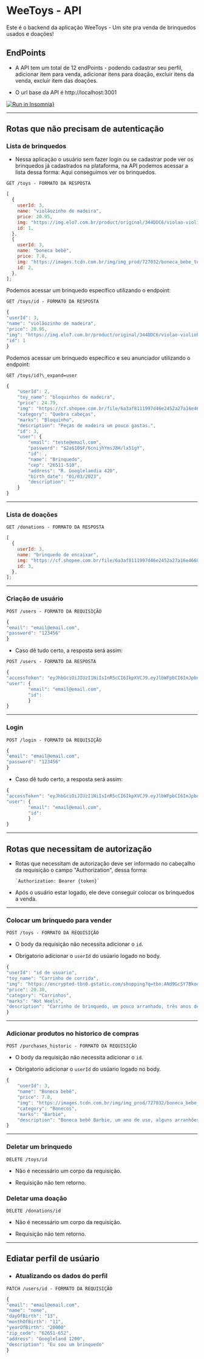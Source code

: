 # WeeToys - API

Este é o backend da aplicação WeeToys - Um site pra venda de brinquedos usados e doações!

## EndPoints

- A API tem um total de 12 endPoints - podendo cadastrar seu perfil, adicionar item para venda, adicionar itens para doação, excluir itens da venda,
  excluir item das doações.

- O url base da API é http://localhost:3001

[![Run in Insomnia}](https://insomnia.rest/images/run.svg)](https://insomnia.rest/run/?label=WeeToys%20Fake%20API&uri=https%3A%2F%2Fraw.githubusercontent.com%2FDiegoAndreLeffa%2Finsomnia-Fake-API-WeeToys%2Fmain%2FexportInsomniaWeeToys.json)

---

## Rotas que não precisam de autenticação

### Lista de brinquedos

- Nessa aplicação o usuário sem fazer login ou se cadastrar pode ver os brinquedos já cadastrados na plataforma, na API podemos acessar a lista dessa forma: Aqui conseguimos ver os brinquedos.

`GET /toys - FORMATO DA RESPOSTA`

```javascript
[
  {
    userId: 3,
    name: "violãozinho de madeira",
    price: 20.95,
    img: "https://img.elo7.com.br/product/original/344DDC6/violao-violinha-infantil-brinquedo-musical-viola-infantil.jpg",
    id: 1,
  },
  {
    userId: 3,
    name: "boneca bebê",
    price: 7.8,
    img: "https://images.tcdn.com.br/img/img_prod/727032/boneca_bebe_te_quero_949_1_2bb5a0f480a692aa4b6702e1bcb5f18f.jpg",
    id: 2,
  },
];
```

Podemos acessar um brinquedo específico utilizando o endpoint:

`GET /toys/id - FORMATO DA RESPOSTA`

```javascript
{
"userId": 3,
"name": "violãozinho de madeira",
"price": 20.95,
"img": "https://img.elo7.com.br/product/original/344DDC6/violao-violinha-infantil-brinquedo-musical-viola-infantil.jpg",
"id": 1
}
```

Podemos acessar um brinquedo específico e seu anunciador utilizando o endpoint:

`GET /toys/id?\_expand=user`

```javascript
{
	"userId": 2,
	"toy_name": "bloquinhos de madeira",
	"price": 24.79,
	"img": "https://cf.shopee.com.br/file/6a3af8111997d46e2452a27a16e4668b",
	"category": "Quebra cabeças",
	"marks": "Bloquinho",
	"description": "Peças de madeira um pouco gastas.",
	"id": 3,
	"user": {
		"email": "teste@email.com",
		"password": "$2a$10$F/6cnijhYmsJ8H/lx51gY",
		"id": ,
		"name": "Brinquedo",
		"cep": "26511-510",
		"address": "R. Googlelandia 420",
		"birth_date": "01/03/2023",
		"description": ""
	}
}
```

---

### Lista de doações

`GET /donations - FORMATO DA RESPOSTA`

```javascript
[
  {
    userId: 3,
    name: "brinquedo de encaixar",
    img: "https://cf.shopee.com.br/file/6a3af8111997d46e2452a27a16e4668b",
    id: 3,
  },
];
```

---

### Criação de usuário

`POST /users - FORMATO DA REQUISIÇÃO`

```javascript
{
"email": "email@email.com",
"password": "123456"
}
```

- Caso dê tudo certo, a resposta será assim:

`POST /users - FORMATO DA RESPOSTA`

```javascript
{
"accessToken": "eyJhbGciOiJIUzI1NiIsInR5cCI6IkpXVCJ9.eyJlbWFpbCI6ImJpbnF1ZWRMUBlbWFpbC5jb20iLCJpYXQiOjE2NzI3NTE0NTMsImV4cCI6MTY3Mjc1NTA1Mywic3ViIjoiMyJ9.lnOinVT_JWGN9znvWqmAmuLJXhBfqY5NTncmvsLlr0",
"user": {
        "email": "email@email.com",
        "id":
        }
}
```

---

### Login

`POST /login - FORMATO DA REQUISIÇÃO`

```javascript
{
"email": "email@email.com",
"password": "123456"
}
```

- Caso dê tudo certo, a resposta será assim:

```javascript
{
"accessToken": "eyJhbGciOiJIUzI1NiIsInR5cCI6IkpXVCJ9.eyJlbWFpbCI6ImJpbnF1ZRvQGVtYWlsLmNvbSIsImlhdCI6MTY3Mjc2Njk3NSwiZXhwIjoxNjcyNzcwNTc1LCJzdWIiOiIyIn0.5SaUZdzYglSi4THOjJb-eiu7ppX3XChFRbr8UdcreBM",
"user": {
        "email": "email@email.com",
        "id":
        }
}
```

---

## Rotas que necessitam de autorização

- Rotas que necessitam de autorização deve ser informado no cabeçalho da requisição o campo "Authorization", dessa forma:

      `Authorization: Bearer {token}`

- Após o usuário estar logado, ele deve conseguir colocar os brinquedos a venda.

---

### Colocar um brinquedo para vender

`POST /toys - FORMATO DA REQUISIÇÃO`

- O body da requisição não necessita adicionar o `id`.

- Obrigatorio adicionar o `userId` do usúario logado no body.

```javascript
{
"userId": "id de usuario",
"toy_name": "Carrinho de corrida",
"img": "https://encrypted-tbn0.gstatic.com/shopping?q=tbn:ANd9GcSY7Bkoq-gbtroZhdryza3qmSC0mTuFtrN8dORSzaleOS7zg8dNlcHGqqT4ZF2qT099wSf8Vj8nSA&usqp=CAc",
"price": 20.30,
"category": "Carrinhos",
"marks": "Hot Weels",
"description": "Carrinho de brinquedo, um pouco arranhado, três anos de uso.",
}
```

---

### Adicionar produtos no historico de compras

`POST /purchases_historic - FORMATO DA REQUISIÇÃO`

- O body da requisição não necessita adicionar o `id`.

- Obrigatorio adicionar o `userId` do usúario logado no body.

```javascript
{
	"userId": 3,
	"name": "Boneca bebê",
	"price": 7.8,
	"img": "https://images.tcdn.com.br/img/img_prod/727032/boneca_bebe_te_quero_949_1_2bb5a0f480a692aa4b6702e1bcb5f18f.jpg",
	"category": "Bonecos",
	"marks": "Barbie",
	"description": "Boneca bebê Barbie, um ano de uso, alguns arranhões."
}
```

---

### Deletar um brinquedo

`DELETE /toys/id`

- Não é necessário um corpo da requisição.

- Requisição não tem retorno.

### Deletar uma doação

`DELETE /donations/id`

- Não é necessário um corpo da requisição.

- Requisição não tem retorno.

---

## Ediatar perfil de usúario

- ### Atualizando os dados do perfil

`PATCH /users/id - FORMATO DA REQUISIÇÃO`

```javascript
{
"email": "email@email.com",
"name": "nome",
"dayOfBirth": "13",
"monthOfBirth": "11",
"yearOfBirth": "20000"
"zip_code": "62651-652",
"address": "Googleland 1200",
"description": "Eu sou um brinquedo"
}
```
